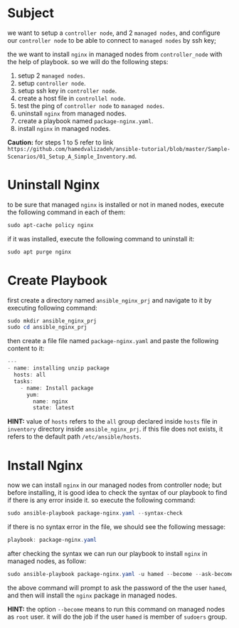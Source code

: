 # Subject

we want to setup a `controller node`, and 2 `managed nodes`, and configure our `controller node` to be able to connect to `managed nodes` by ssh key;

the we want to install `nginx` in managed nodes from `controller_node` with the help of playbook. so we will do the following steps:

1. setup 2 `managed nodes`.
2. setup `controller node`.
3. setup ssh key in `controller node`.
4. create a host file in `controllel node`.
5. test the ping of `controller node` to `managed nodes`.
6. uninstall `nginx` from managed nodes.
7. create a playbook named `package-nginx.yaml`.
8. install `nginx` in managed nodes.



**Caution:** for steps 1 to 5 refer to link `https://github.com/hamedvalizadeh/ansible-tutorial/blob/master/Sample-Scenarios/01_Setup_A_Simple_Inventory.md`.



# Uninstall Nginx

to be sure that managed `nginx` is installed or not in maned nodes, execute the following command in each of them:

```powershell
sudo apt-cache policy nginx
```



if it was installed, execute the following command to uninstall it:

```powershell
sudo apt purge nginx
```



# Create Playbook

first create a directory named `ansible_nginx_prj` and navigate to it by executing following command:

```powershell
sudo mkdir ansible_nginx_prj
sudo cd ansible_nginx_prj
```

 

then create a file file named `package-nginx.yaml` and paste the following content to it:

```powershell
---
- name: installing unzip package
  hosts: all
  tasks:
    - name: Install package
      yum:
        name: nginx
        state: latest
```



**HINT:** value of `hosts` refers to the `all` group declared inside `hosts` file in `inventory` directory inside `ansible_nginx_prj`. if this file does not exists, it refers to the default path `/etc/ansible/hosts`.



# Install Nginx

now we can install `nginx` in our managed nodes from controller node; but before installing, it is good idea to check the syntax of our playbook to find if there is any error inside it. so execute the following command:

```powershell
sudo ansible-playbook package-nginx.yaml --syntax-check
```

 

if there is no syntax error in the file, we should see the following message:

```powershell
playbook: package-nginx.yaml
```



after checking the syntax we can run our playbook to install `nginx` in managed nodes, as follow:

```powershell
sudo ansible-playbook package-nginx.yaml -u hamed --become --ask-become-pass
```



the above command will prompt to ask the password of the the user `hamed`, and then will install the `nginx` package in managed nodes.



**HINT:** the option `--become` means to run this command on managed nodes as `root` user. it will do the job if the user `hamed` is member of `sudoers` group.

